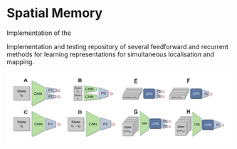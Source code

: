 # Spatial Memory

Implementation of the

Implementation and testing repository of several feedforward and recurrent methods for learning representations for simultaneous localisation and mapping.

![alt text](img/models.png "Title")
